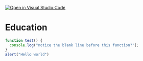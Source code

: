 [![Open in Visual Studio Code](https://classroom.github.com/assets/open-in-vscode-2e0aaae1b6195c2367325f4f02e2d04e9abb55f0b24a779b69b11b9e10269abc.svg)](https://classroom.github.com/online_ide?assignment_repo_id=16955390&assignment_repo_type=AssignmentRepo)
# Education
```javascript
function test() {
  console.log("notice the blank line before this function?");
}
alert("Hello world")
```

